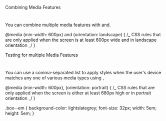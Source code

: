 Combining Media Features

#

You can combine multiple media features with and.

@media (min-width: 600px) and (orientation: landscape) {
/_ CSS rules that are only applied when the screen is at least 600px wide and in landscape orientation _/
}

Testing for multiple Media Features

#

You can use a comma-separated list to apply styles when the user's device matches any one of various media types using ,

@media (min-width: 600px), (orientation: portrait) {
/_ CSS rules that are only applied when the screen is either at least 680px high or in portrait orientation _/
}

.box--em {
background-color: lightslategrey;
font-size: 32px;
width: 5em;
height: 5em;
}
